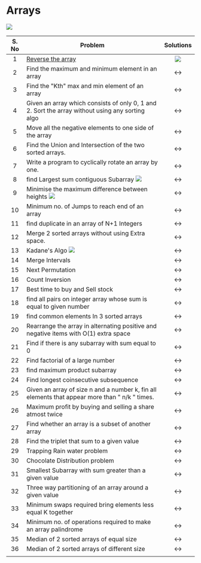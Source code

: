 # Arrays

<img id="array" src="https://img.shields.io/badge/Arrays-35-brightgreen?style=for-the-badge"> 

| S. No              | Problem                                                                                              | Solutions        |
|:-------------------:|------------------------------------------------------------------------------------------------------|:----------------:|
| 1               | <a href="https://www.geeksforgeeks.org/write-a-program-to-reverse-an-array-or-string/" target="_blank">Reverse the array</a>                                                                                  | <a href="./01-Reverse-Array.cpp"><img src="https://img.shields.io/badge/Solution-green"></a>            |
| 2               | Find the maximum and minimum element in an array                                                     | <->              |
| 3               | Find the "Kth" max and min element of an array                                                       | <->              |
| 4               | Given an array which consists of only 0, 1 and 2. Sort the array without using any sorting algo      | <->              |
| 5               | Move all the negative elements to one side of the array                                              | <->              |
| 6               | Find the Union and Intersection of the two sorted arrays.                                            | <->              |
| 7               | Write a program to cyclically rotate an array by one.                                                | <->              |
| 8               | find Largest sum contiguous Subarray <img src="https://img.shields.io/badge/V. IMP-orange">                                                         | <->              |
| 9               | Minimise the maximum difference between heights <img src="https://img.shields.io/badge/V. IMP-orange">                                               | <->              |
| 10               | Minimum no. of Jumps to reach end of an array                                                        | <->              |
| 11               | find duplicate in an array of N+1 Integers                                                           | <->              |
| 12               | Merge 2 sorted arrays without using Extra space.                                                     | <->              |
| 13               | Kadane's Algo <img src="https://img.shields.io/badge/V.V.V.V.V. IMP-red">                                                                        | <->              |
| 14               | Merge Intervals                                                                                      | <->              |
| 15               | Next Permutation                                                                                     | <->              |
| 16               | Count Inversion                                                                                      | <->              |
| 17               | Best time to buy and Sell stock                                                                      | <->              |
| 18               | find all pairs on integer array whose sum is equal to given number                                   | <->              |
| 19               | find common elements In 3 sorted arrays                                                              | <->              |
| 20               | Rearrange the array in alternating positive and negative items with O(1) extra space                 | <->              |
| 21               | Find if there is any subarray with sum equal to 0                                                    | <->              |
| 22               | Find factorial of a large number                                                                     | <->              |
| 23               | find maximum product subarray                                                                        | <->              |
| 24               | Find longest coinsecutive subsequence                                                                | <->              |
| 25               | Given an array of size n and a number k, fin all elements that appear more than " n/k " times.       | <->              |
| 26               | Maximum profit by buying and selling a share atmost twice                                            | <->              |
| 27               | Find whether an array is a subset of another array                                                   | <->              |
| 28               | Find the triplet that sum to a given value                                                           | <->              |
| 29               | Trapping Rain water problem                                                                          | <->              |
| 30               | Chocolate Distribution problem                                                                       | <->              |
| 31               | Smallest Subarray with sum greater than a given value                                                | <->              |
| 32               | Three way partitioning of an array around a given value                                              | <->              |
| 33               | Minimum swaps required bring elements less equal K together                                          | <->              |
| 34               | Minimum no. of operations required to make an array palindrome                                       | <->              |
| 35               | Median of 2 sorted arrays of equal size                                                              | <->              |
| 36               | Median of 2 sorted arrays of different size                                                          | <->              |
|                     | 